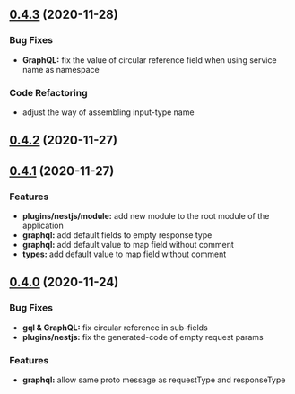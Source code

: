 ## [0.4.3](https://github.com/whale-labs/proto-converter/compare/v0.4.2...v0.4.3) (2020-11-28)

### Bug Fixes

- **GraphQL:** fix the value of circular reference field when using service name as namespace

### Code Refactoring

- adjust the way of assembling input-type name

## [0.4.2](https://github.com/whale-labs/proto-converter/compare/v0.4.1...v0.4.2) (2020-11-27)

## [0.4.1](https://github.com/whale-labs/proto-converter/compare/v0.4.0...v0.4.1) (2020-11-27)

### Features

- **plugins/nestjs/module:** add new module to the root module of the application
- **graphql:** add default fields to empty response type
- **graphql:** add default value to map field without comment
- **types:** add default value to map field without comment

## [0.4.0](https://github.com/whale-labs/proto-converter/compare/v0.3.0...v0.4.0) (2020-11-24)

### Bug Fixes

- **gql & GraphQL:** fix circular reference in sub-fields
- **plugins/nestjs:** fix the generated-code of empty request params

### Features

- **graphql:** allow same proto message as requestType and responseType
